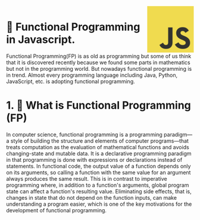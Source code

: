 <img src="images/javascript.png" width="125px" align="right"/>

# 🙉 Functional Programming in Javascript.
Functional Programming(FP) is as old as programming but some of us think that it is discovered recently because we found some parts in mathematics but not in the programming world. But nowadays functional programming is in trend. Almost every programming language including Java, Python, JavaScript, etc. is adopting functional programming.

# 1. 🤖  What is Functional Programming (FP) 

In computer science, functional programming is a programming paradigm—a style of building the structure and elements of computer programs—that treats computation as the evaluation of mathematical functions and avoids changing-state and mutable data. It is a declarative programming paradigm in that programming is done with expressions or declarations instead of statements. In functional code, the output value of a function depends only on its arguments, so calling a function with the same value for an argument always produces the same result. This is in contrast to imperative programming where, in addition to a function's arguments, global program state can affect a function's resulting value. Eliminating side effects, that is, changes in state that do not depend on the function inputs, can make understanding a program easier, which is one of the key motivations for the development of functional programming.





